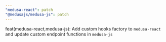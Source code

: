```yaml
---
"medusa-react": patch
"@medusajs/medusa-js": patch
---
```


feat(medusa-react,medusa-js): Add custom hooks factory to `medusa-react` and update custom endpoint functions in `medusa-js`
